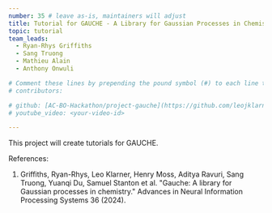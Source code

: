 ```yaml
---
number: 35 # leave as-is, maintainers will adjust
title: Tutorial for GAUCHE - A Library for Gaussian Processes in Chemistry
topic: tutorial
team_leads:
  - Ryan-Rhys Griffiths
  - Sang Truong
  - Mathieu Alain
  - Anthony Onwuli

# Comment these lines by prepending the pound symbol (#) to each line to hide these elements
# contributors:

# github: [AC-BO-Hackathon/project-gauche](https://github.com/leojklarner/gauche/blob/main/notebooks/Input%20Warping%20Bayesian%20Optimisation%20Over%20Molecules.ipynb)
# youtube_video: <your-video-id>

---
```


This project will create tutorials for GAUCHE.

References:

1. Griffiths, Ryan-Rhys, Leo Klarner, Henry Moss, Aditya Ravuri, Sang Truong, Yuanqi Du, Samuel Stanton et al. "Gauche: A library for Gaussian processes in chemistry." Advances in Neural Information Processing Systems 36 (2024).

